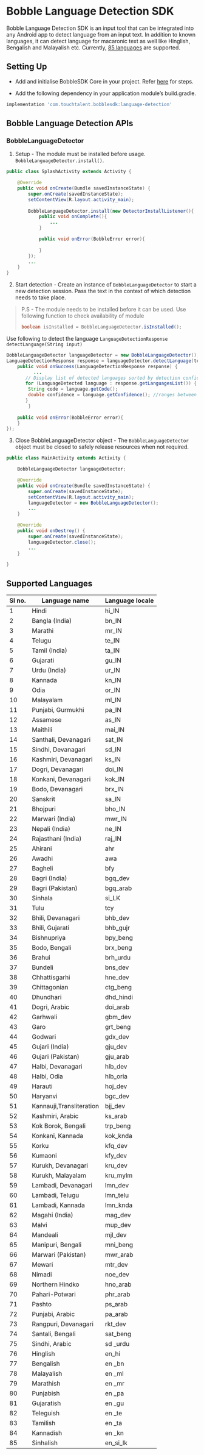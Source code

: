   
# Bobble Language Detection SDK

Bobble Language Detection SDK is an input tool that can be integrated into any Android app to detect language from an input text. In addition to known languages, it can detect language for macaronic text as well like Hinglish, Bengalish and Malayalish etc. Currently, [85 languages](#supported_languages) are supported.

## <a name="setting_up"></a>Setting Up

- Add and initialise BobbleSDK Core in your project. Refer [here](Readme.md#setup) for steps.

- Add the following dependency in your application module’s build.gradle.
```groovy
implementation 'com.touchtalent.bobblesdk:language-detection'
```

## <a name="apis"></a>Bobble Language Detection APIs

### BobbleLanguageDetector

1. Setup - The module must be installed before usage.  ```BobbleLanguageDetector.install()```. 
```java
public class SplashActivity extends Activity {

    @Override
    public void onCreate(Bundle savedInstanceState) {
        super.onCreate(savedInstanceState);
        setContentView(R.layout.activity_main);
        
        BobbleLanguageDetector.install(new DetectorInstallListener(){
            public void onComplete(){
                ...
            }

            public void onError(BobbleError error){
                
            }
        });
        ...
    }
}
```

2. Start detection -
Create an instance of ```BobbleLanguageDetector``` to start a new detection session. Pass the text in the context of which detection needs to take place.

>P.S - The module needs to be installed before it can be used. Use following function to check availability of module
>```java
>boolean isInstalled = BobbleLanguageDetector.isInstalled();
>```

Use following to detect the language
```LanguageDetectionResponse detectLanguage(String input)```

```java
BobbleLanguageDetector languageDetector = new BobbleLanguageDetector();
LanguageDetectionResponse response = languageDetector.detectLanguage(text, new DetectorInstallListener(){
	public void onSuccess(LanguageDetectionResponse response) {
	      ...
	   // Display list of detected languages sorted by detection confidence.   
	   for (LanguageDetected language : response.getLanguagesList()) {   
		String code = language.getCode();
		double confidence = language.getConfidence(); //ranges between 0 - 1.
	   }
    	}
	
	public void onError(BobbleError error){
   	}
});  

```

3. Close BobbleLanguageDetector object -
The ```BobbleLanguageDetector``` object must be closed to safely release resources when not required.

```java
public class MainActivity extends Activity {

    BobbleLanguageDetector languageDetector;

    @Override
    public void onCreate(Bundle savedInstanceState) {
        super.onCreate(savedInstanceState);
        setContentView(R.layout.activity_main);
        languageDetector = new BobbleLanguageDetector();
        ...
    }

    @Override
    public void onDestroy() {
        super.onCreate(savedInstanceState);
        languageDetector.close();
        ...
    }

}
```
## <a name="supported_languages"></a>Supported Languages
|Sl no.| Language name | Language locale |
|---| ------------- | ---------- |
|1|Hindi                | hi_IN         |
|2|Bangla (India)       | bn_IN         |
|3|Marathi              | mr_IN         |
|4|Telugu               | te_IN         |
|5|Tamil (India)        | ta_IN         |
|6|Gujarati             | gu_IN         |
|7|Urdu (India)         | ur_IN         |
|8|Kannada              | kn_IN         |
|9|Odia                 | or_IN         |
|10| Malayalam            | ml_IN         |
|11| Punjabi, Gurmukhi    | pa_IN         |
|12| Assamese             | as_IN         |
|13| Maithili             | mai_IN   |
|14| Santhali, Devanagari   | sat_IN    |
|15| Sindhi, Devanagari   | sd_IN    |
|16| Kashmiri, Devanagari | ks_IN    |
|17| Dogri, Devanagari    | doi_IN       |
|18| Konkani, Devanagari  | kok_IN   |
|19| Bodo, Devanagari     | brx_IN   |
|20| Sanskrit             | sa_IN         |
|21| Bhojpuri             | bho_IN   |
|22| Marwari (India)      | mwr_IN   |
|23| Nepali (India)       | ne_IN         |
|24| Rajasthani (India)       | raj_IN         |
|25| Ahirani              | ahr        |
|26| Awadhi               | awa        |
|27| Bagheli              | bfy        |
|28| Bagri (India)        | bgq\_dev   |
|29| Bagri (Pakistan)     | bgq\_arab  |
|30| Sinhala              | si_LK         |
|31| Tulu                 | tcy        |
|32| Bhili, Devanagari    | bhb\_dev   |
|33| Bhili, Gujarati      | bhb\_gujr  |
|34| Bishnupriya          | bpy\_beng  |
|35| Bodo, Bengali        | brx\_beng  |
|36| Brahui               | brh\_urdu  |
|37| Bundeli              | bns\_dev   |
|38| Chhattisgarhi        | hne\_dev   |
|39| Chittagonian         | ctg\_beng  |
|40| Dhundhari            | dhd\_hindi |
|41| Dogri, Arabic        | doi\_arab  |
|42| Garhwali             | gbm\_dev   |
|43| Garo                 | grt\_beng  |
|44| Godwari              | gdx\_dev   |
|45| Gujari (India)       | gju\_dev   |
|46| Gujari (Pakistan)    | gju\_arab  |
|47| Halbi, Devanagari    | hlb\_dev   |
|48| Halbi, Odia          | hlb\_oria  |
|49| Harauti              | hoj\_dev   |
|50| Haryanvi             | bgc\_dev   |
|51| Kannauji,Transliteration              | bjj\_dev   ||
|52| Kashmiri, Arabic     | ks\_arab   |
|53| Kok Borok, Bengali   | trp\_beng  |
|54| Konkani, Kannada     | kok\_knda  |
|55| Korku                | kfq\_dev   |
|56| Kumaoni              | kfy\_dev   |
|57| Kurukh, Devanagari   | kru\_dev   |
|58| Kurukh, Malayalam    | kru\_mylm  |
|59| Lambadi, Devanagari  | lmn\_dev   |
|60| Lambadi, Telugu      | lmn\_telu  |
|61| Lambadi, Kannada     | lmn\_knda  |
|62| Magahi (India)       | mag\_dev   |
|63| Malvi                | mup\_dev   |
|64| Mandeali             | mjl\_dev   |
|65| Manipuri, Bengali    | mni\_beng  |
|66| Marwari (Pakistan)   | mwr\_arab  |
|67| Mewari               | mtr\_dev   |
|68| Nimadi               | noe\_dev   |
|69| Northern Hindko      | hno\_arab  |
|70| Pahari-Potwari       | phr\_arab  |
|71| Pashto               | ps\_arab   |
|72| Punjabi, Arabic      | pa\_arab   |
|73| Rangpuri, Devanagari | rkt\_dev   |
|74| Santali, Bengali     | sat\_beng  |
|75| Sindhi, Arabic       | sd \_urdu  |
|76| Hinglish       | en\_hi  |
|77| Bengalish       | en \_bn  |
|78| Malayalish       | en \_ml  |
|79| Marathish       | en \_mr  |
|80| Punjabish       | en \_pa  |
|81| Gujaratish       | en \_gu  |
|82| Teleguish       | en \_te  |
|83| Tamilish       | en \_ta |
|84| Kannadish       | en \_kn  |
|85| Sinhalish       | en\_si_lk  |
